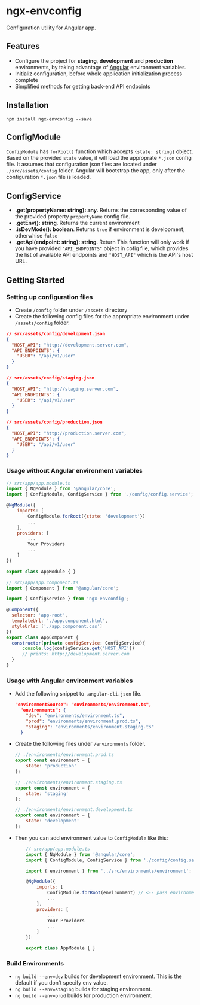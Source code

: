# ngx-envconfig
Configuration utility for Angular app.

## Features
- Configure the project for **staging**, **development** and **production** environments, by taking advantage of [Angular](https://angular.io/) environment variables.
- Initializ configuration, before whole application initialization process complete 
- Simplified methods for getting back-end API endpoints  

## Installation
`npm install ngx-envconfig --save`


## ConfigModule

`ConfigModule` has `forRoot()` function which accepts `{state: string}` object. Based on the provided `state` value, it will load the approprate `*.json` config file. It assumes that configuration json files are located under `./src/assets/config` folder. Angular will bootstrap the app, only after the configuration `*.json` file is loaded.


## ConfigService

- **.get(propertyName: string): any**. Returns the corresponding value of the provided property `propertyName` config file. 
- **.getEnv(): string**. Returns the current environment
- **.isDevMode(): boolean**. Returns `true` if environment is development, otherwhise `false`
- **.getApi(endpoint: string): string**. Return This function will only work if you have provided `"API_ENDPOINTS"` object in cofig file, which provides the list of available API endpoints and `"HOST_API"` which is the API's host URL.



## Getting Started   

### Setting up configuration files

- Create `/config` folder under `/assets` directory
- Create the following  config files for the appropriate environment under `/assets/config` folder.

```json
// src/assets/config/development.json
{
  "HOST_API": "http://development.server.com",
  "API_ENDPOINTS": {
    "USER": "/api/v1/user"
  }
}
```


```json
// src/assets/config/staging.json
{
  "HOST_API": "http://staging.server.com",
  "API_ENDPOINTS": {
    "USER": "/api/v1/user"
  }
}
```


```json
// src/assets/config/production.json
{
  "HOST_API": "http://production.server.com",
  "API_ENDPOINTS": {
    "USER": "/api/v1/user"
  }
}
```

### Usage without Angular environment variables

```javascript 
// src/app/app.module.ts
import { NgModule } from '@angular/core';
import { ConfigModule, ConfigService } from './config/config.service';

@NgModule({
    imports: [
        ConfigModule.forRoot({state: 'development'})
        ...
    ],
    providers: [
        ...
        Your Providers
        ...
    ]
})

export class AppModule { }
```

```javascript 
// src/app/app.component.ts
import { Component } from '@angular/core';

import { ConfigService } from 'ngx-envconfig';

@Component({
  selector: 'app-root',
  templateUrl: './app.component.html',
  styleUrls: ['./app.component.css']
})
export class AppComponent {
  constructor(private configService: ConfigService){
      console.log(configService.get('HOST_API'))
      // prints: http://development.server.com
  }
}

```

### Usage with Angular environment variables

- Add the following snippet to `.angular-cli.json` file.
    ```json
    "environmentSource": "environments/environment.ts",
      "environments": {
        "dev": "environments/environment.ts",
        "prod": "environments/environment.prod.ts",
        "staging": "environments/environment.staging.ts"
      }
    ```
- Create the following files under `/environments` folder.

    ```javascript
    // ./environments/environment.prod.ts
    export const environment = {
        state: 'production'
    };
    ```
    ```javascript
    // ./environments/environment.staging.ts
    export const environment = {
        state: 'staging'
    };
    ```
    ```javascript
    // ./environments/environment.development.ts
    export const environment = {
        state: 'development'
    };
    ```
- Then you can add environment value to `ConfigModule` like this:

    ```javascript 
        // src/app/app.module.ts
        import { NgModule } from '@angular/core';
        import { ConfigModule, ConfigService } from './config/config.service';

        import { environment } from '../src/environments/environment'; // <-- add this line

        @NgModule({
            imports: [
                ConfigModule.forRoot(environment) // <-- pass environment variable
                ...
            ],
            providers: [
                ...
                Your Providers
                ...
            ]
        })

        export class AppModule { }
    ```


### Build Environments

- `ng build --env=dev` builds for development environment. This is the default if you don't specify env value.
- `ng build --env=staging` builds for staging environment. 
- `ng build --env=prod` builds for production environment.

